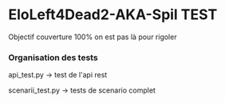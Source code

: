 # EloLeft4Dead2-AKA-Spil TEST

Objectif couverture 100% on est pas là pour rigoler

### Organisation des tests
api_test.py -> test de l'api rest

scenarii_test.py -> tests de scenario complet
